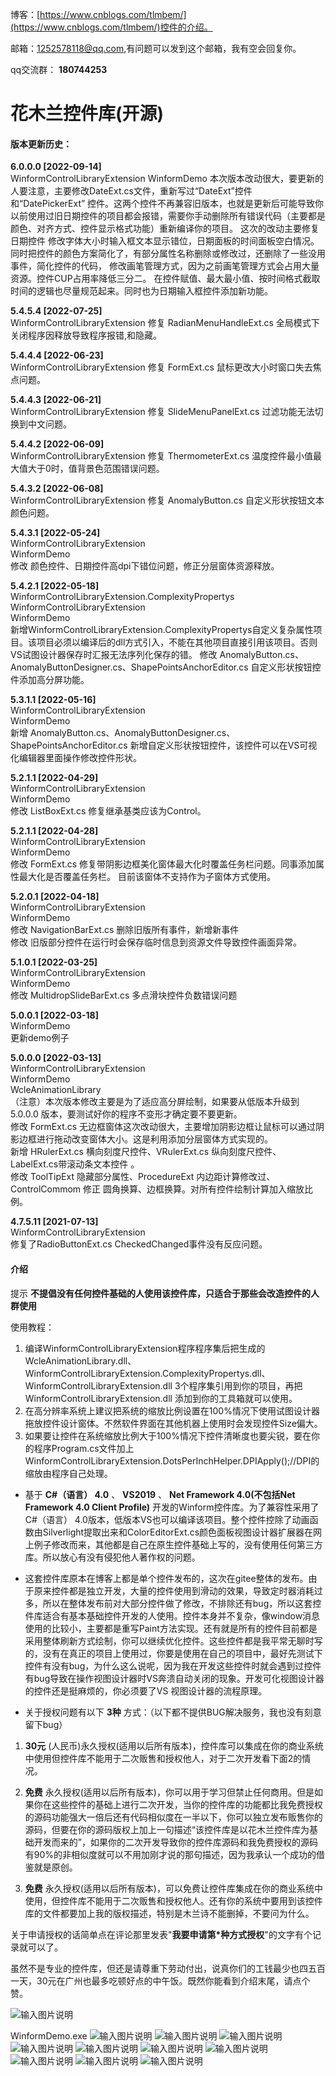 博客：[https://www.cnblogs.com/tlmbem/](https://www.cnblogs.com/tlmbem/)控件的介绍。

邮箱：1252578118@qq.com,有问题可以发到这个邮箱，我有空会回复你。

qq交流群： **180744253** 


# 花木兰控件库(开源)

#### 版本更新历史：
         
**6.0.0.0       [2022-09-14]**  
WinformControlLibraryExtension 
WinformDemo 
本次版本改动很大，要更新的人要注意，主要修改DateExt.cs文件，重新写过“DateExt”控件和“DatePickerExt” 控件。这两个控件不再兼容旧版本，也就是更新后可能导致你以前使用过旧日期控件的项目都会报错，需要你手动删除所有错误代码（主要都是颜色、对齐方式、控件显示格式功能）重新编译你的项目。
这次的改动主要修复日期控件 修改字体大小时输入框文本显示错位，日期面板的时间面板空白情况。同时把控件的颜色方案简化了，有部分属性名称删除或修改过，还删除了一些没用事件，简化控件的代码，
修改画笔管理方式，因为之前画笔管理方式会占用大量资源。控件CUP占用率降低三分二。 在控件赋值、最大最小值、按时间格式截取时间的逻辑也尽量规范起来。同时也为日期输入框控件添加新功能。
                   
  
         
**5.4.5.4       [2022-07-25]**  
WinformControlLibraryExtension 
修复 RadianMenuHandleExt.cs 全局模式下关闭程序因释放导致程序报错,和隐藏。                    
                   
                  
**5.4.4.4       [2022-06-23]**  
WinformControlLibraryExtension 
修复 FormExt.cs 鼠标更改大小时窗口失去焦点问题。                    
                   
            
**5.4.4.3       [2022-06-21]**  
WinformControlLibraryExtension 
修复 SlideMenuPanelExt.cs 过滤功能无法切换到中文问题。                    
                   
         
**5.4.4.2       [2022-06-09]**  
WinformControlLibraryExtension 
修复 ThermometerExt.cs 温度控件最小值最大值大于0时，值背景色范围错误问题。                    
                
             
**5.4.3.2       [2022-06-08]**  
WinformControlLibraryExtension 
修复 AnomalyButton.cs 自定义形状按钮文本颜色问题。                    
                
               
**5.4.3.1       [2022-05-24]**  
WinformControlLibraryExtension         
WinformDemo       
修改 颜色控件、日期控件高dpi下错位问题，修正分层窗体资源释放。                    
                
         
**5.4.2.1       [2022-05-18]**  
WinformControlLibraryExtension.ComplexityPropertys       
WinformControlLibraryExtension         
WinformDemo       
新增WinformControlLibraryExtension.ComplexityPropertys自定义复杂属性项目。该项目必须以编译后的dll方式引入，不能在其他项目直接引用该项目。否则VS试图设计器保存时汇报无法序列化保存的错。
修改 AnomalyButton.cs、AnomalyButtonDesigner.cs、ShapePointsAnchorEditor.cs  自定义形状按钮控件添加高分屏功能。                     
                
         
**5.3.1.1       [2022-05-16]**  
WinformControlLibraryExtension         
WinformDemo       
新增 AnomalyButton.cs、AnomalyButtonDesigner.cs、ShapePointsAnchorEditor.cs  新增自定义形状按钮控件，该控件可以在VS可视化编辑器里面操作修改控件形状。                     
                
         
**5.2.1.1       [2022-04-29]**  
WinformControlLibraryExtension         
WinformDemo       
修改 ListBoxExt.cs  修复继承基类应该为Control。                     
                   
         
**5.2.1.1       [2022-04-28]**  
WinformControlLibraryExtension         
WinformDemo       
修改 FormExt.cs  修复带阴影边框美化窗体最大化时覆盖任务栏问题。同事添加属性最大化是否覆盖任务栏。 目前该窗体不支持作为子窗体方式使用。                     
                      
         
**5.2.0.1       [2022-04-18]**  
WinformControlLibraryExtension         
WinformDemo       
修改 NavigationBarExt.cs 删除旧版所有事件，新增新事件                      
修改 旧版部分控件在运行时会保存临时信息到资源文件导致控件画面异常。                
            
         
**5.1.0.1       [2022-03-25]**  
WinformControlLibraryExtension         
WinformDemo       
修改 MultidropSlideBarExt.cs 多点滑块控件负数错误问题           
     
         
**5.0.0.1       [2022-03-18]**         
WinformDemo       
更新demo例子     
         
**5.0.0.0       [2022-03-13]**   
WinformControlLibraryExtension      
WinformDemo      
WcleAnimationLibrary      
（注意）本次版本修改主要是为了适应高分屏绘制，如果要从低版本升级到5.0.0.0 版本，要测试好你的程序不变形才确定要不要更新。       
修改 FormExt.cs 无边框窗体这次改动很大，主要增加阴影边框让鼠标可以通过阴影边框进行拖动改变窗体大小。这是利用添加分层窗体方式实现的。          
新增 HRulerExt.cs 横向刻度尺控件、VRulerExt.cs 纵向刻度尺控件、LabelExt.cs带滚动条文本控件 。       
修改 ToolTipExt 隐藏部分属性、ProcedureExt 内边距计算修改过、ControlCommom 修正 圆角换算、边框换算。对所有控件绘制计算加入缩放比例。      

                 
**4.7.5.11       [2021-07-13]**   
WinformControlLibraryExtension      
修复了RadioButtonExt.cs CheckedChanged事件没有反应问题。 



#### 介绍
提示 **不提倡没有任何控件基础的人使用该控件库，只适合于那些会改造控件的人群使用**

使用教程：   
1.  编译WinformControlLibraryExtension程序程序集后把生成的 WcleAnimationLibrary.dll、WinformControlLibraryExtension.ComplexityPropertys.dll、WinformControlLibraryExtension.dll 3个程序集引用到你的项目，再把WinformControlLibraryExtension.dll 添加到你的工具箱就可以使用。
2.  在高分辨率系统上建议把系统的缩放比例设置在100%情况下使用试图设计器拖放控件设计窗体。不然软件界面在其他机器上使用时会发现控件Size偏大。
3.  如果要让控件在系统缩放比例大于100%情况下控件清晰度也要尖锐，要在你的程序Program.cs文件加上   WinformControlLibraryExtension.DotsPerInchHelper.DPIApply();//DPI的缩放由程序自己处理。

- 基于  **C#（语言） 4.0**  、 **VS2019**  、 **Net Framework 4.0(不包括Net Framework 4.0 Client Profile)**  开发的Winform控件库。为了兼容性采用了C#（语言） 4.0版本，低版本VS也可以编译该项目。整个控件控除了动画函数由Silverlight提取出来和ColorEditorExt.cs颜色面板视图设计器扩展器在网上例子修改而来，其他都是自己在原生控件基础上写的，没有使用任何第三方库。所以放心有没有侵犯他人著作权的问题。
- 这套控件库原本在博客上都是单个控件发布的，这次在gitee整体的发布。由于原来控件都是独立开发，大量的控件使用到滑动的效果，导致定时器消耗过多，所以在整体发布前对大部分控件做了修改，不排除还有bug，所以这套控件库适合有基本基础控件开发的人使用。控件本身并不复杂，像window消息使用的比较小，主要都是重写Paint方法实现。还有就是所有的控件目前都是采用整体刷新方式绘制，你可以继续优化控件。这些控件都是我平常无聊时写的，没有在真正的项目上使用过，你要是使用在自己的项目中，最好先测试下控件有没有bug，为什么这么说呢，因为我在开发这些控件时就会遇到过控件有bug导致在操作视图设计器时VS奔溃自动关闭的现象。开发可化视图设计器的控件还是挺麻烦的，你必须要了VS 视图设计器的流程原理。

- 关于授权问题有以下 **3种** 方式：（以下都不提供BUG解决服务，我也没有刻意留下bug）
1.  **30元** (人民币)永久授权(适用以后所有版本)，控件库可以集成在你的商业系统中使用但控件库不能用于二次贩售和授权他人，对于二次开发看下面2的情况。
2.  **免费** 永久授权(适用以后所有版本)，你可以用于学习但禁止任何商用。但是如果你在这些控件的基础上进行二次开发，当你的控件库的功能都比我免费授权的源码功能强大一倍后还有代码相似度在一半以下，你可以独立发布贩售你的源码，但要在你的源码版权上加上一句描述“该控件库是以花木兰控件库为基础开发而来的”，如果你的二次开发导致你的控件库源码和我免费授权的源码有90%的非相似度就可以不用加刚才说的那句描述，因为我承认一个成功的借鉴就是原创。

3.  **免费** 永久授权(适用以后所有版本)，可以免费让控件库集成在你的商业系统中使用，但控件库不能用于二次贩售和授权他人。还有你的系统中要用到该控件库的文件都要加上我的版权描述，特别是木兰诗不能删掉，不要问为什么。

 关于申请授权的话简单点在评论那里发表"**我要申请第*种方式授权**"的文字有个记录就可以了。

虽然不是专业的控件库，但还是请尊重下劳动付出，说真你们的工钱最少也四五百一天，30元在广州也最多吃顿好点的中午饭。既然你能看到介绍末尾，请点个赞。

![输入图片说明](https://images.gitee.com/uploads/images/2020/1029/095745_34ae7c16_7974552.png "Snipaste_2020-10-29_09-57-25.png")

WinformDemo.exe
![输入图片说明](https://images.gitee.com/uploads/images/2021/0507/202704_c7d7bf84_7974552.gif "13.gif")
![输入图片说明](https://images.gitee.com/uploads/images/2020/1110/113721_b73e4a1c_7974552.png "撕纸效果_Snipaste_2020-11-10_11-35-48.png")
![输入图片说明](https://images.gitee.com/uploads/images/2020/1110/114026_9faa9cb4_7974552.gif "zz (26).gif")
![输入图片说明](https://images.gitee.com/uploads/images/2020/1110/114324_8eb63922_7974552.gif "zz (27).gif")
![输入图片说明](https://images.gitee.com/uploads/images/2020/1110/114653_c7406475_7974552.gif "zz (28).gif")
![输入图片说明](https://images.gitee.com/uploads/images/2020/1110/115054_e8c3a933_7974552.gif "zz (29).gif")
![输入图片说明](https://images.gitee.com/uploads/images/2020/1110/115342_867c8db8_7974552.gif "zz (30).gif")
![输入图片说明](https://images.gitee.com/uploads/images/2020/1108/150809_633488b3_7974552.gif "zz (24).gif")
![输入图片说明](https://images.gitee.com/uploads/images/2020/1113/100304_cbb30d0b_7974552.png "Snipaste_2020-11-13_10-00-50.png")
![输入图片说明](https://images.gitee.com/uploads/images/2021/0108/195533_13988778_7974552.png "Snipaste_2021-01-08_19-54-54.png")